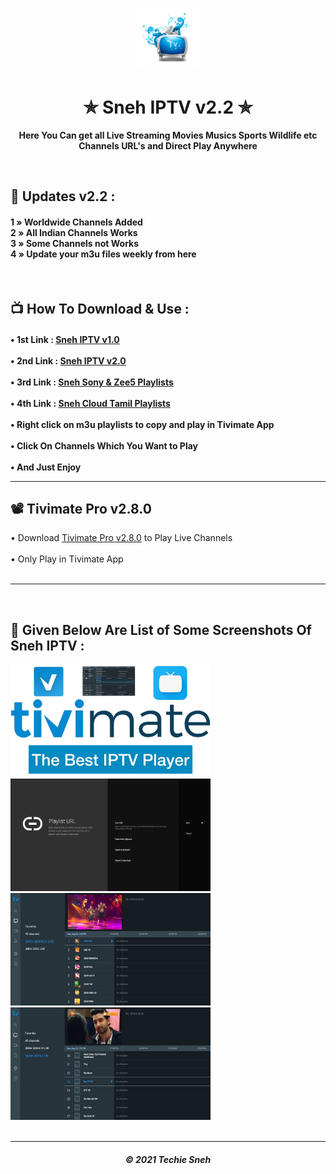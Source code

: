 <p align="center"><img src="iptv.png" width="100" height="100"></p>
<h1 align="center"> ✯ Sneh IPTV v2.2 ✯ </h1>

<p align="center"><b>Here You Can get all Live Streaming Movies Musics Sports Wildlife etc Channels URL's and Direct Play Anywhere</b></p><br>

## 🍃 Updates v2.2 : 
 
<h4>

1 » Worldwide Channels Added<br>
2 » All Indian Channels Works<br>
3 » Some Channels not Works<br>
4 » Update your m3u files weekly from here<br>

</h4>

<br> 

## 📺 How To Download & Use : 

<h4>

• 1st Link : <a href="https://raw.githubusercontent.com/techiesneh/sneh-iptv-m3u/main/sneh-iptv-v1.m3u">Sneh IPTV v1.0</a>  <br><br>
• 2nd Link : <a href="https://raw.githubusercontent.com/techiesneh/sneh-iptv-m3u/main/sneh-new-iptv.m3u">Sneh IPTV v2.0</a>  <br><br>
• 3rd Link : <a href="https://raw.githubusercontent.com/techiesneh/sneh-iptv-m3u/main/Sony%26Zee5-Sneh-IPTV.m3u">Sneh Sony & Zee5 Playlists </a>  <br><br>
• 4th Link : <a href="https://raw.githubusercontent.com/techiesneh/sneh-iptv-m3u/main/CLOUDTAMIL.m3u">Sneh Cloud Tamil Playlists </a>  <br><br>
• Right click on m3u playlists to copy and play in Tivimate App<br><br>
• Click On Channels Which You Want to Play<br><br>
• And Just Enjoy  

---

## 📽 Tivimate Pro v2.8.0

• Download <a href="https://files.moddroid.com/TiviMate%20IPTV%20Player/_TiviMate_2.8.0_Premium.apk">Tivimate Pro v2.8.0</a> to Play Live Channels<br><br>
• Only Play in Tivimate App<br><br>

---

</h4>
<br>


## 🍁 Given Below Are List of Some Screenshots Of Sneh IPTV : 


<div>

<img src="images/iptv1.jpg" alt="IPTV 1" width="320" height="180">
<img src="images/iptv2.jpg" alt="IPTV 2" width="320" height="180"><br>
<img src="images/iptv3.jpg" alt="IPTV 3" width="320" height="180">
<img src="images/iptv4.jpg" alt="IPTV 4" width="320" height="180"><br>

</div>

<br> 
  
---
<h5 align='center'>© 2021 Techie Sneh</h5>
